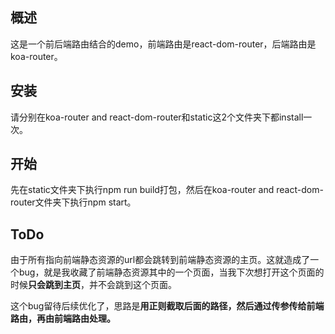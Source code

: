 ## 概述

这是一个前后端路由结合的demo，前端路由是react-dom-router，后端路由是koa-router。

## 安装

请分别在koa-router and react-dom-router和static这2个文件夹下都install一次。

## 开始

先在static文件夹下执行npm run build打包，然后在koa-router and react-dom-router文件夹下执行npm start。

## ToDo

由于所有指向前端静态资源的url都会跳转到前端静态资源的主页。这就造成了一个bug，就是我收藏了前端静态资源其中的一个页面，当我下次想打开这个页面的时候**只会跳到主页**，并不会跳到这个页面。

这个bug留待后续优化了，思路是**用正则截取后面的路径，然后通过传参传给前端路由，再由前端路由处理。**












